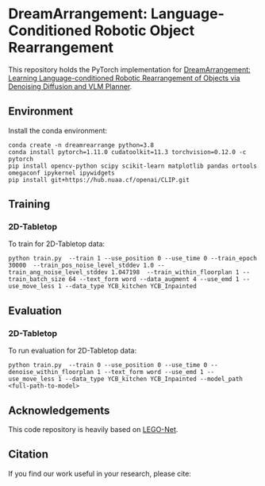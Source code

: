 # DreamArrangement: Language-Conditioned Robotic Object Rearrangement

This repository holds the PyTorch implementation for [DreamArrangement: Learning Language-conditioned Robotic Rearrangement of Objects via Denoising Diffusion and VLM Planner](https://wenkai-chen.com/publication/dreamarrangement).


## Environment
Install the conda environment:
```
conda create -n dreamrearrange python=3.8
conda install pytorch=1.11.0 cudatoolkit=11.3 torchvision=0.12.0 -c pytorch
pip install opencv-python scipy scikit-learn matplotlib pandas ortools omegaconf ipykernel ipywidgets
pip install git+https://hub.nuaa.cf/openai/CLIP.git
```

<!-- ## Downloads
Downloadable assets may be found at [this google drive](https://drive.google.com/drive/folders/1MmSb6461ixGGqGa5hRY3s0IR4xTeRdPF?usp=sharing). It contains:
* Preprocessed 3D-FRONT data: ``3DFRONT_65347``
  * The preprocessing script can be found at `data/preprocess_TDFront.py`. It operates on the output of [ATISS](https://github.com/nv-tlabs/ATISS)'s preprocessing script. See code for details.


## Datasets

* `2dkitchen`: [2D-Tabletop dataset](https://tianchi.aliyun.com/specials/promotion/alibaba-3d-scene-dataset) (professionally designed indoor scenes); currently support bedroom and livingroom. [Here](https://tianchi.aliyun.com/dataset/65347) is the exact version used for experimentation.

<img src="./README_media/data/datasettings2.jpg" alt= “” width="300" height="value" style="vertical-align:middle;margin:0px 40px"> -->


## Training
### 2D-Tabletop
To train for 2D-Tabletop data:
```
python train.py  --train 1 --use_position 0 --use_time 0 --train_epoch 30000  --train_pos_noise_level_stddev 1.0 --train_ang_noise_level_stddev 1.047198  --train_within_floorplan 1 --train_batch_size 64 --text_form word --data_augment 4 --use_emd 1 --use_move_less 1 --data_type YCB_kitchen YCB_Inpainted
```

<!-- ### Pretrained Weights
We also provide DreamArrangement weights pretrained on 2D-Tabletop for 30k iterations.
* [Pretrained bedroom weight](https://drive.google.com/file/d/183j3i6R-YtgyOkWsUYnH894ZBkdyseZH/view?usp=sharing) -->


## Evaluation
### 2D-Tabletop
To run evaluation for 2D-Tabletop data:
```
python train.py  --train 0 --use_position 0 --use_time 0 --denoise_within_floorplan 1 --text_form word --use_emd 1 --use_move_less 1 --data_type YCB_kitchen YCB_Inpainted --model_path <full-path-to-model>
```

<!-- Ground Truth            |  Initial |  Denoised
:-------------------------:|:-------------------------: |:-------------------------:
<img src="./README_media/inference/14_groundtruth.jpg" alt= “” width="260" height="value" style="vertical-align:middle;margin:0px 0px">  |  <img src="./README_media/inference/14_initial.jpg" alt= “” width="260" height="value" style="vertical-align:middle;margin:0px 0px"> | <img src="./README_media/inference/14_trans50000-grad_nonoise.jpg" alt= “” width="260" height="value" style="vertical-align:middle;margin:0px 0px"> -->


## Acknowledgements
This code repository is heavily based on [LEGO-Net](https://github.com/QiuhongAnnaWei/LEGO-Net).


## Citation
If you find our work useful in your research, please cite: